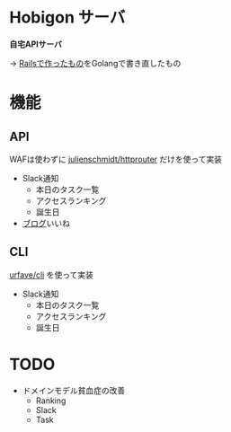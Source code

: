 
# Hobigon サーバ

**自宅APIサーバ**

-> [Railsで作ったもの](https://github.com/yyh-gl/hobigon-rails-api-server)をGolangで書き直したもの


# 機能

## API

WAFは使わずに [julienschmidt/httprouter](https://github.com/julienschmidt/httprouter) だけを使って実装

- Slack通知
  - 本日のタスク一覧
  - アクセスランキング
  - 誕生日
- [ブログ](https://yyh-gl.github.io/tech-blog/)いいね

## CLI

[urfave/cli](https://github.com/urfave/cli) を使って実装

- Slack通知
  - 本日のタスク一覧
  - アクセスランキング
  - 誕生日


# TODO
- ドメインモデル貧血症の改善
  - Ranking
  - Slack
  - Task
